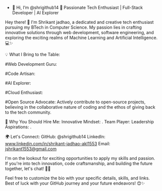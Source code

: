 - 👋 Hi, I’m @shrigithub14
🚀 Passionate Tech Enthusiast | Full-Stack Developer |  AI Explorer 

Hey there! 👋 I'm Shrikant jadhao, a dedicated and creative tech enthusiast pursuing my BTech in Computer Science. My passion lies in crafting innovative solutions through web development, software engineering, and exploring the exciting realms of Machine Learning and Artificial Intelligence. 💻✨

💡 What I Bring to the Table:


#Web Development Guru: 

#Code Artisan:

#AI Explorer:

#Cloud Enthusiast: 

#Open Source Advocate: Actively contribute to open-source projects, believing in the collaborative nature of coding and the ethos of giving back to the tech community.

🌟 Why You Should Hire Me:
Innovative Mindset: .
Team Player:
Leadership Aspirations: .

🌍 Let's Connect:
GitHub:  @shrigithub14
LinkedIn: www.linkedin.com/in/shrikant-jadhao-akl1553
Email: jshrikant1553@gmail.com

I'm on the lookout for exciting opportunities to apply my skills and passion. If you're into tech innovation, code craftsmanship, and building the future together, let's chat! 🚀✨

Feel free to customize the bio with your specific details, skills, and links. Best of luck with your GitHub journey and your future endeavors! 😊✨






